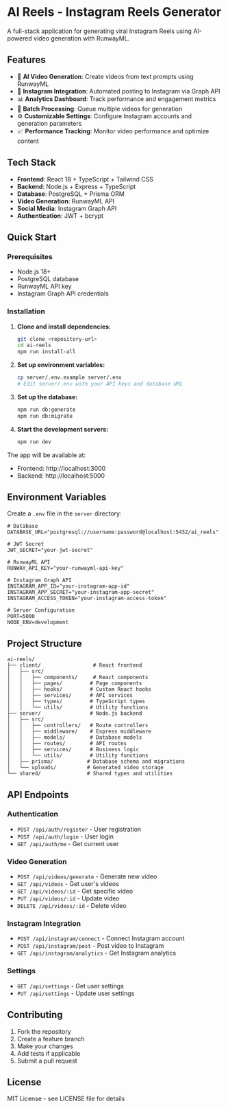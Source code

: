 # AI Reels - Instagram Reels Generator

A full-stack application for generating viral Instagram Reels using AI-powered video generation with RunwayML.

## Features

- 🤖 **AI Video Generation**: Create videos from text prompts using RunwayML
- 📱 **Instagram Integration**: Automated posting to Instagram via Graph API
- 📊 **Analytics Dashboard**: Track performance and engagement metrics
- 🔄 **Batch Processing**: Queue multiple videos for generation
- ⚙️ **Customizable Settings**: Configure Instagram accounts and generation parameters
- 📈 **Performance Tracking**: Monitor video performance and optimize content

## Tech Stack

- **Frontend**: React 18 + TypeScript + Tailwind CSS
- **Backend**: Node.js + Express + TypeScript
- **Database**: PostgreSQL + Prisma ORM
- **Video Generation**: RunwayML API
- **Social Media**: Instagram Graph API
- **Authentication**: JWT + bcrypt

## Quick Start

### Prerequisites

- Node.js 18+ 
- PostgreSQL database
- RunwayML API key
- Instagram Graph API credentials

### Installation

1. **Clone and install dependencies:**
   ```bash
   git clone <repository-url>
   cd ai-reels
   npm run install-all
   ```

2. **Set up environment variables:**
   ```bash
   cp server/.env.example server/.env
   # Edit server/.env with your API keys and database URL
   ```

3. **Set up the database:**
   ```bash
   npm run db:generate
   npm run db:migrate
   ```

4. **Start the development servers:**
   ```bash
   npm run dev
   ```

The app will be available at:
- Frontend: http://localhost:3000
- Backend: http://localhost:5000

## Environment Variables

Create a `.env` file in the `server` directory:

```env
# Database
DATABASE_URL="postgresql://username:password@localhost:5432/ai_reels"

# JWT Secret
JWT_SECRET="your-jwt-secret"

# RunwayML API
RUNWAY_API_KEY="your-runwayml-api-key"

# Instagram Graph API
INSTAGRAM_APP_ID="your-instagram-app-id"
INSTAGRAM_APP_SECRET="your-instagram-app-secret"
INSTAGRAM_ACCESS_TOKEN="your-instagram-access-token"

# Server Configuration
PORT=5000
NODE_ENV=development
```

## Project Structure

```
ai-reels/
├── client/                 # React frontend
│   ├── src/
│   │   ├── components/     # React components
│   │   ├── pages/         # Page components
│   │   ├── hooks/         # Custom React hooks
│   │   ├── services/      # API services
│   │   ├── types/         # TypeScript types
│   │   └── utils/         # Utility functions
├── server/                # Node.js backend
│   ├── src/
│   │   ├── controllers/   # Route controllers
│   │   ├── middleware/    # Express middleware
│   │   ├── models/        # Database models
│   │   ├── routes/        # API routes
│   │   ├── services/      # Business logic
│   │   └── utils/         # Utility functions
│   ├── prisma/           # Database schema and migrations
│   └── uploads/          # Generated video storage
└── shared/               # Shared types and utilities
```

## API Endpoints

### Authentication
- `POST /api/auth/register` - User registration
- `POST /api/auth/login` - User login
- `GET /api/auth/me` - Get current user

### Video Generation
- `POST /api/videos/generate` - Generate new video
- `GET /api/videos` - Get user's videos
- `GET /api/videos/:id` - Get specific video
- `PUT /api/videos/:id` - Update video
- `DELETE /api/videos/:id` - Delete video

### Instagram Integration
- `POST /api/instagram/connect` - Connect Instagram account
- `POST /api/instagram/post` - Post video to Instagram
- `GET /api/instagram/analytics` - Get Instagram analytics

### Settings
- `GET /api/settings` - Get user settings
- `PUT /api/settings` - Update user settings

## Contributing

1. Fork the repository
2. Create a feature branch
3. Make your changes
4. Add tests if applicable
5. Submit a pull request

## License

MIT License - see LICENSE file for details 